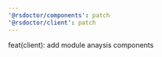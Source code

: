 ```yaml
---
'@rsdoctor/components': patch
'@rsdoctor/client': patch
---
```


feat(client): add module anaysis components
